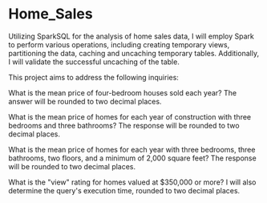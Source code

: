 # Home_Sales
Utilizing SparkSQL for the analysis of home sales data, I will employ Spark to perform various operations, including creating temporary views, partitioning the data, caching and uncaching temporary tables. Additionally, I will validate the successful uncaching of the table.

This project aims to address the following inquiries:

What is the mean price of four-bedroom houses sold each year? The answer will be rounded to two decimal places.

What is the mean price of homes for each year of construction with three bedrooms and three bathrooms? The response will be rounded to two decimal places.

What is the mean price of homes for each year with three bedrooms, three bathrooms, two floors, and a minimum of 2,000 square feet? The response will be rounded to two decimal places.

What is the "view" rating for homes valued at $350,000 or more? I will also determine the query's execution time, rounded to two decimal places.
